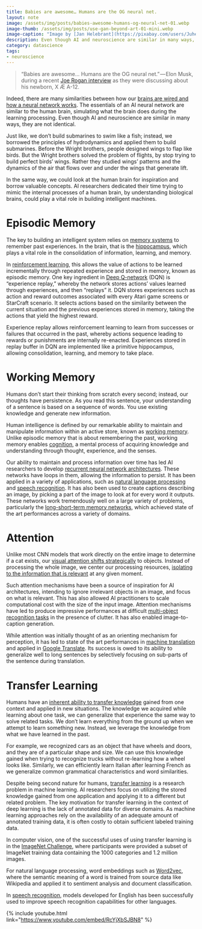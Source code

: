```yaml
---
title: Babies are awesome… Humans are the OG neural net.
layout: note
image: /assets/img/posts/babies-awesome-humans-og-neural-net-01.webp
image-thumb: /assets/img/posts/use-gan-beyond-art-01-mini.webp
image-caption: "Image by [Jan Helebrant](https://pixabay.com/users/Juhele-3094317/) from Pixabay"
description: Even though AI and neuroscience are similar in many ways, they are not identical.
category: datascience
tags:
- neuroscience
---
```


> “Babies are awesome… Humans are the OG neural net.” — Elon Musk, during a recent [Joe Rogan interview](https://www.youtube.com/watch?v=RcYjXbSJBN8) as they were discussing about his newborn, X Æ A-12.

Indeed, there are many similarities between how our [brains are wired and how a neural network works](https://jinglescode.github.io/datascience/2020/03/03/fascinating-relationship-between-ai-neuroscience/). The essentials of an AI neural network are similar to the human brain, simulating what the brain does during the learning processing. Even though AI and neuroscience are similar in many ways, they are not identical.

Just like, we don’t build submarines to swim like a fish; instead, we borrowed the principles of hydrodynamics and applied them to build submarines. Before the Wright brothers, people designed wings to flap like birds. But the Wright brothers solved the problem of flights, by stop trying to build perfect birds’ wings. Rather they studied wings’ patterns and the dynamics of the air that flows over and under the wings that generate lift.

In the same way, we could look at the human brain for inspiration and borrow valuable concepts. AI researchers dedicated their time trying to mimic the internal processes of a human brain, by understanding biological brains, could play a vital role in building intelligent machines.

# Episodic Memory

The key to building an intelligent system relies on [memory systems](https://psycnet.apa.org/doiLanding?doi=10.1037%2F0003-066X.40.4.385) to remember past experiences. In the brain, that is the [hippocampus](https://en.wikipedia.org/wiki/Hippocampus), which plays a vital role in the consolidation of information, learning, and memory.

In [reinforcement learning](https://www.nature.com/articles/nature16961), this allows the value of actions to be learned incrementally through repeated experience and stored in memory, known as episodic memory. One key ingredient in [Deep Q-network](https://arxiv.org/abs/1312.5602) (DQN) is “experience replay,” whereby the network stores actions’ values learned through experiences, and then “replays” it. DQN stores experiences such as action and reward outcomes associated with every Atari game screens or StarCraft scenario. It selects actions based on the similarity between the current situation and the previous experiences stored in memory, taking the actions that yield the highest reward.

Experience replay allows reinforcement learning to learn from successes or failures that occurred in the past, whereby actions sequence leading to rewards or punishments are internally re-enacted. Experiences stored in replay buffer in DQN are implemented like a primitive hippocampus, allowing consolidation, learning, and memory to take place.

# Working Memory

Humans don’t start their thinking from scratch every second; instead, our thoughts have persistence. As you read this sentence, your understanding of a sentence is based on a sequence of words. You use existing knowledge and generate new information.

Human intelligence is defined by our remarkable ability to maintain and manipulate information within an active store, known as [working memory](https://www.sciencedirect.com/science/article/pii/S0079612308626886). Unlike episodic memory that is about remembering the past, working memory enables [cognition](https://en.wikipedia.org/wiki/Cognition), a mental process of acquiring knowledge and understanding through thought, experience, and the senses.

Our ability to maintain and process information over time has led AI researchers to develop [recurrent neural network architectures](https://github.com/kjw0612/awesome-rnn). These networks have loops in them, allowing the information to persist. It has been applied in a variety of applications, such as [natural language processing](http://cs224d.stanford.edu/index.html) and [speech recognition](http://www.cs.toronto.edu/~fritz/absps/RNN13.pdf). It has also been used to create captions describing an image, by picking a part of the image to look at for every word it outputs. These networks work tremendously well on a large variety of problems, particularly the [long-short-term memory networks](https://www.mitpressjournals.org/doi/abs/10.1162/neco.1997.9.8.1735), which achieved state of the art performances across a variety of domains.

# Attention

Unlike most CNN models that work directly on the entire image to determine if a cat exists, our [visual attention shifts strategically](https://link.springer.com/chapter/10.1007/978-94-009-3833-5_5) to objects. Instead of processing the whole image, we center our processing resources, [isolating to the information that is relevant](https://www.jneurosci.org/content/13/11/4700.short) at any given moment.

Such attention mechanisms have been a source of inspiration for AI architectures, intending to ignore irrelevant objects in an image, and focus on what is relevant. This has also allowed AI practitioners to scale computational cost with the size of the input image. Attention mechanisms have led to produce impressive performances at difficult [multi-object recognition tasks](http://papers.nips.cc/paper/5542-recurrent-models-of-visual-attention) in the presence of clutter. It has also enabled image-to-caption generation.

While attention was initially thought of as an orienting mechanism for perception, it has led to state of the art performances in [machine translation](https://www.tensorflow.org/tutorials/text/nmt_with_attention) and applied in [Google Translate](https://research.google/pubs/pub45610/). Its success is owed to its ability to generalize well to long sentences by selectively focusing on sub-parts of the sentence during translation.

# Transfer Learning

Humans have an [inherent ability to transfer knowledge](https://psycnet.apa.org/record/2002-01514-006) gained from one context and applied in new situations. The knowledge we acquired while learning about one task, we can generalize that experience the same way to solve related tasks. We don’t learn everything from the ground up when we attempt to learn something new. Instead, we leverage the knowledge from what we have learned in the past.

For example, we recognized cars as an object that have wheels and doors, and they are of a particular shape and size. We can use this knowledge gained when trying to recognize trucks without re-learning how a wheel looks like. Similarly, we can efficiently learn Italian after learning French as we generalize common grammatical characteristics and word similarities.

Despite being second nature for humans, [transfer learning](https://ieeexplore.ieee.org/abstract/document/5288526/) is a research problem in machine learning. AI researchers focus on utilizing the stored knowledge gained from one application and applying it to a different but related problem. The key motivation for transfer learning in the context of deep learning is the lack of annotated data for diverse domains. As machine learning approaches rely on the availability of an adequate amount of annotated training data, it is often costly to obtain sufficient labeled training data.

In computer vision, one of the successful uses of using transfer learning is in the [ImageNet Challenge](http://image-net.org/), where participants were provided a subset of ImageNet training data containing the 1000 categories and 1.2 million images.

For natural language processing, word embeddings such as [Word2vec](https://papers.nips.cc/paper/5021-distributed-representations-of-words-and-phrases-and-their-compositionality.pdf), where the semantic meaning of a word is trained from source data like Wikipedia and applied it to sentiment analysis and document classification.

In [speech recognition](https://arxiv.org/abs/1706.00290), models developed for English has been successfully used to improve speech recognition capabilities for other languages.

{% include youtube.html
  link="https://www.youtube.com/embed/RcYjXbSJBN8"
%}
